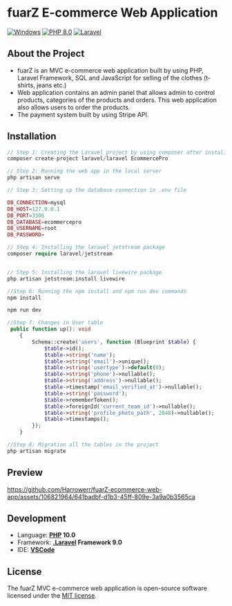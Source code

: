 # fuarZ E-commerce Web Application

[![Windows](https://img.shields.io/badge/Windows-blue?logo=windows)](https://github.com/topics/windows)
[![PHP 8.0](https://img.shields.io/badge/PHP-8.0-blue?logo=php)](https://github.com/topics/php)
[![Laravel](https://img.shields.io/badge/Laravel%20Framework-9.0-blue?logo=laravel)](https://github.com/topics/laravel)


## About the Project 
<ul>
    <li>fuarZ is an MVC e-commerce web application built by using PHP, Laravel Framework, SQL and JavaScript for selling of the clothes (t-shirts, jeans etc.)</li>
    <li>Web application contains an admin panel that allows admin to control products, categories of the products and orders. This web application also allows users to order the products.</li>
    <li>The payment system built by using Stripe API. </li>
</ul>

## Installation




```php
// Step 1: Creating the Laravel project by using composer after instaling PHP and Composer successfully
composer create-project laravel/laravel EcommercePro

// Step 2: Running the web app in the local server
php artisan serve

// Step 3: Setting up the database connection in .env file

DB_CONNECTION=mysql
DB_HOST=127.0.0.1
DB_PORT=3306
DB_DATABASE=ecommercepro
DB_USERNAME=root
DB_PASSWORD=

// Step 4: Installing the laravel jetstream package
composer require laravel/jetstream


// Step 5: Installing the laravel livewire package
php artisan jetstream:install livewire

//Step 6: Running the npm install and npm run dev commands
npm install

npm run dev

//Step 7: Changes in User table
 public function up(): void
    {
        Schema::create('users', function (Blueprint $table) {
            $table->id();
            $table->string('name');
            $table->string('email')->unique();
            $table->string('usertype')->default(0);
            $table->string('phone')->nullable();
            $table->string('address')->nullable();
            $table->timestamp('email_verified_at')->nullable();
            $table->string('password');
            $table->rememberToken();
            $table->foreignId('current_team_id')->nullable();
            $table->string('profile_photo_path', 2048)->nullable();
            $table->timestamps();
        });
    }

//Step 8: Migration all the tables in the project
php artisan migrate

```

## Preview

https://github.com/Harrowerr/fuarZ-ecommerce-web-app/assets/106821964/641badbf-d1b3-45ff-809e-3a9a0b3565ca


## Development
- Language: **[PHP](https://github.com/dotnet/csharplang) 10.0**
- Framework: **[.Laravel](https://github.com/topics/laravel) Framework 9.0** 
- IDE: **[VSCode](https://github.com/microsoft)**

## License

The fuarZ MVC e-commerce web application is open-source software licensed under the [MIT license](License.md).
